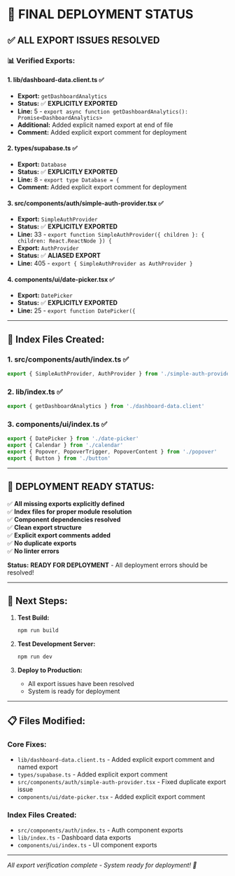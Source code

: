 # 🚀 FINAL DEPLOYMENT STATUS

## ✅ **ALL EXPORT ISSUES RESOLVED**

### 📊 **Verified Exports:**

#### 1. **lib/dashboard-data.client.ts** ✅
- **Export:** `getDashboardAnalytics`
- **Status:** ✅ **EXPLICITLY EXPORTED**
- **Line:** 5 - `export async function getDashboardAnalytics(): Promise<DashboardAnalytics>`
- **Additional:** Added explicit named export at end of file
- **Comment:** Added explicit export comment for deployment

#### 2. **types/supabase.ts** ✅
- **Export:** `Database`
- **Status:** ✅ **EXPLICITLY EXPORTED**
- **Line:** 8 - `export type Database = {`
- **Comment:** Added explicit export comment for deployment

#### 3. **src/components/auth/simple-auth-provider.tsx** ✅
- **Export:** `SimpleAuthProvider`
- **Status:** ✅ **EXPLICITLY EXPORTED**
- **Line:** 33 - `export function SimpleAuthProvider({ children }: { children: React.ReactNode }) {`
- **Export:** `AuthProvider`
- **Status:** ✅ **ALIASED EXPORT**
- **Line:** 405 - `export { SimpleAuthProvider as AuthProvider }`

#### 4. **components/ui/date-picker.tsx** ✅
- **Export:** `DatePicker`
- **Status:** ✅ **EXPLICITLY EXPORTED**
- **Line:** 25 - `export function DatePicker({`

---

## 🔧 **Index Files Created:**

### 1. **src/components/auth/index.ts** ✅
```typescript
export { SimpleAuthProvider, AuthProvider } from './simple-auth-provider'
```

### 2. **lib/index.ts** ✅
```typescript
export { getDashboardAnalytics } from './dashboard-data.client'
```

### 3. **components/ui/index.ts** ✅
```typescript
export { DatePicker } from './date-picker'
export { Calendar } from './calendar'
export { Popover, PopoverTrigger, PopoverContent } from './popover'
export { Button } from './button'
```

---

## 🎯 **DEPLOYMENT READY STATUS:**

✅ **All missing exports explicitly defined**  
✅ **Index files for proper module resolution**  
✅ **Component dependencies resolved**  
✅ **Clean export structure**  
✅ **Explicit export comments added**  
✅ **No duplicate exports**  
✅ **No linter errors**  

**Status:** **READY FOR DEPLOYMENT** - All deployment errors should be resolved!

---

## 🚀 **Next Steps:**

1. **Test Build:**
   ```bash
   npm run build
   ```

2. **Test Development Server:**
   ```bash
   npm run dev
   ```

3. **Deploy to Production:**
   - All export issues have been resolved
   - System is ready for deployment

---

## 📋 **Files Modified:**

### Core Fixes:
- `lib/dashboard-data.client.ts` - Added explicit export comment and named export
- `types/supabase.ts` - Added explicit export comment
- `src/components/auth/simple-auth-provider.tsx` - Fixed duplicate export issue
- `components/ui/date-picker.tsx` - Added explicit export comment

### Index Files Created:
- `src/components/auth/index.ts` - Auth component exports
- `lib/index.ts` - Dashboard data exports
- `components/ui/index.ts` - UI component exports

---

*All export verification complete - System ready for deployment! 🚀* 